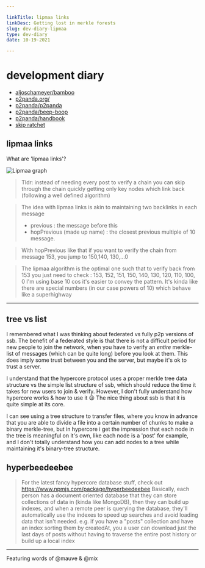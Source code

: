 ```yaml
---

linkTitle: lipmaa links
linkDesc: Getting lost in merkle forests
slug: dev-diary-lipmaa
type: dev-diary
date: 10-19-2021

---
```


# development diary

* [aljoschameyer/bamboo](https://github.com/aljoschameyer/bamboo)
* [p2panda.org/](https://p2panda.org/)
* [p2panda/p2panda](https://github.com/p2panda/p2panda)
* [p2panda/beep-boop](https://github.com/p2panda/beep-boop)
* [p2panda/handbook](https://github.com/p2panda/handbook)
* [skip ratchet](https://fission.codes/blog/introducing-the-skip-ratchet/)

## lipmaa links

What are 'lipmaa links'?

![Lipmaa graph](/img/graph.svg "Graph")

> Tldr: instead of needing every post to verify a chain you can skip through the chain quickly getting only key nodes which link back (following a well defined algorithm)

> The idea with lipmaa links is akin to maintaining two backlinks in each message
> - previous : the message before this
> - hopPrevious (made up name) : the closest previous multiple of  10 message.

> With hopPrevious like that if you want to verify the chain from message 153, you jump to 150,140, 130,...0

> The lipmaa algorithm is the optimal one such that to verify back from 153 you just need to check :
> 153, 152, 151, 150, 140, 130, 120, 110, 100, 0
> I'm using base 10 cos it's easier to convey the pattern. It's kinda like there are special numbers (in our case powers of 10) which behave like a superhighway 

---------------------------------------------

## tree vs list

I remembered what I was thinking about federated vs fully p2p versions of ssb. The benefit of a federated style is that there is not a difficult period for new people to join the network, when you have to verify an *entire* merkle-list of messages (which can be quite long) before you look at them. This does imply some trust between you and the server, but maybe it's ok to trust a server. 

I understand that the hypercore protocol uses a proper merkle tree data structure vs the simple list structure of ssb, which should reduce the time it takes for new users to join & verify. However, I don't fully understand how hypercore works & how to use it 😦 The nice thing about ssb is that it is quite simple at its core.

I can see using a tree structure to transfer files, where you know in advance that you are able to divide a file into a certain number of chunks to make a binary merkle-tree, but in hypercore i get the impression that each node in the tree is meaningful on it's own, like each node is a 'post' for example, and I don't totally understand how you can add nodes to a tree while maintaining it's binary-tree structure.

## hyperbeedeebee

> For the latest fancy hypercore database stuff, check out https://www.npmjs.com/package/hyperbeedeebee
> Basically, each person has a document oriented database that they can store collections of data in (kinda like MongoDB), then they can build up indexes, and when a remote peer is querying the database, they'll automatically use the indexes to speed up searches and avoid loading data that isn't needed.
> e.g. if you have a "posts" collection and have an index sorting them by createdAt, you a user can download just the last days of posts without having to traverse the entire post history or build up a local index 

---------------------------------------

Featuring words of @mauve & @mix

